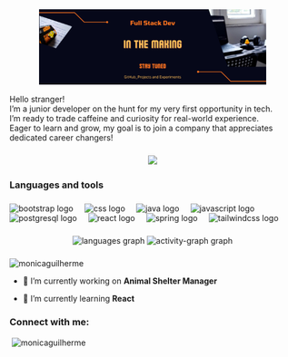 
<div align="center">
  <img src="./assets/banner.png" style="max-width: 400px; width: 80%;" alt="MonicaGuilherme">
</div>



<p align="left">Hello stranger!<br>I’m a junior developer on the hunt for my very first opportunity in tech.<br>I’m ready to trade caffeine and curiosity for real-world experience.<br>Eager to learn and grow, my goal is to join a company that appreciates dedicated career changers!</p>

###

<div align="center">
  <img src="https://visitor-badge.laobi.icu/badge?page_id=MonicaGuilherme.MonicaGuilherme&left_text=Profile%20Views"  />
</div>

###

<h3 align="left">Languages and tools</h3>

###

<div align="left">
  <img src="https://cdn.jsdelivr.net/gh/devicons/devicon/icons/bootstrap/bootstrap-original.svg" height="40" alt="bootstrap logo"  />
  <img width="12" />
  <img src="https://cdn.jsdelivr.net/gh/devicons/devicon/icons/css3/css3-original.svg" height="40" alt="css logo"  />
  <img width="12" />
  <img src="https://cdn.jsdelivr.net/gh/devicons/devicon/icons/java/java-original.svg" height="40" alt="java logo"  />
  <img width="12" />
  <img src="https://cdn.jsdelivr.net/gh/devicons/devicon/icons/javascript/javascript-original.svg" height="40" alt="javascript logo"  />
  <img width="12" />
  <img src="https://cdn.jsdelivr.net/gh/devicons/devicon/icons/postgresql/postgresql-original.svg" height="40" alt="postgresql logo"  />
  <img width="12" />
  <img src="https://cdn.jsdelivr.net/gh/devicons/devicon/icons/react/react-original.svg" height="40" alt="react logo"  />
  <img width="12" />
  <img src="https://cdn.jsdelivr.net/gh/devicons/devicon/icons/spring/spring-original.svg" height="40" alt="spring logo"  />
  <img width="12" />
  <img src="https://cdn.jsdelivr.net/gh/devicons/devicon/icons/tailwindcss/tailwindcss-original-wordmark.svg" height="40" alt="tailwindcss logo"  />
</div>

###

<div align="center">
  <img src="https://github-readme-stats.vercel.app/api/top-langs?username=MonicaGuilherme&locale=en&hide_title=false&layout=compact&card_width=320&langs_count=5&theme=onedark&hide_border=false&order=2" height="100" alt="languages graph"  />
  <img src="https://github-readme-activity-graph.vercel.app/graph?username=MonicaGuilherme&radius=12&theme=gruvbox&area=true&order=5" height="100" alt="activity-graph graph"  />
</div>

###

<p align="left"> <img src="https://komarev.com/ghpvc/?username=monicaguilherme&label=Profile%20views&color=0e75b6&style=flat" alt="monicaguilherme" /> </p>

- 🔭 I’m currently working on **Animal Shelter Manager**

- 🌱 I’m currently learning **React**

<h3 align="left">Connect with me:</h3>
<p align="left">
</p>

<p>&nbsp;<img align="center" src="https://github-readme-stats.vercel.app/api?username=monicaguilherme&show_icons=true&locale=en" alt="monicaguilherme" /></p>
